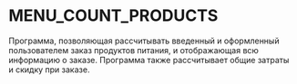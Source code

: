 # MENU_COUNT_PRODUCTS
Программа, позволяющая рассчитывать введенный и оформленный пользователем заказ продуктов питания, и отображающая всю информацию о заказе.  Программа также рассчитывает общие затраты и скидку при заказе.
